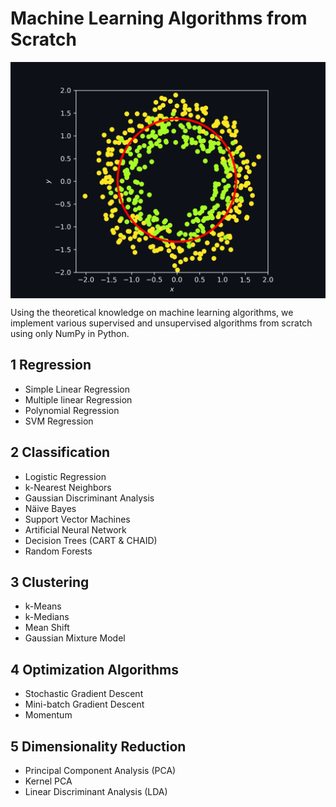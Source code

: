 # Machine Learning Algorithms from Scratch
<p align="center">
	<img src="./2 Classification/1 Logistic Regression/logit_application.png" width="600" align="center">
</p>

Using the theoretical knowledge on machine learning algorithms, we implement various supervised and unsupervised algorithms from scratch using only NumPy in Python.

## 1 Regression
* Simple Linear Regression
* Multiple linear Regression
* Polynomial Regression
* SVM Regression

## 2 Classification
* Logistic Regression
* k-Nearest Neighbors
* Gaussian Discriminant Analysis
* Näive Bayes
* Support Vector Machines
* Artificial Neural Network
* Decision Trees (CART & CHAID)
* Random Forests

## 3 Clustering
* k-Means
* k-Medians
* Mean Shift
* Gaussian Mixture Model

## 4 Optimization Algorithms
* Stochastic Gradient Descent
* Mini-batch Gradient Descent
* Momentum

## 5 Dimensionality Reduction
* Principal Component Analysis (PCA)
* Kernel PCA
* Linear Discriminant Analysis (LDA)